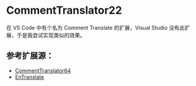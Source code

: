 # CommentTranslator22

在 VS Code 中有个名为 Comment Translate 的扩展，Visual Studio 没有此扩展，于是我尝试实现类似的效果。

## 参考扩展源：
- [CommentTranslator64](https://github.com/LoveHikari/comment-translator)
- [EnTranslate](https://github.com/Entity-Now/EnTranslate)
